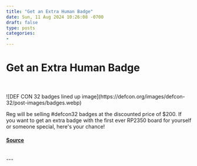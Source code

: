 ```yaml
---
title: "Get an Extra Human Badge"
date: Sun, 11 Aug 2024 10:26:08 -0700
draft: false
type: posts
categories: 
- 
---
```

# Get an Extra Human Badge

<br/>

<br/>
![DEF CON 32 badges lined up image](https://defcon.org/images/defcon-32/post-images/badges.webp)  

Reg will be selling #defcon32 badges at the discounted price of $200. If you want to get an extra badge with the first ever RP2350 board for yourself or someone special, here's your chance!

#### [Source](https://defcon.org/html/links/dc-news.html#badgesales)

<br/>
---
